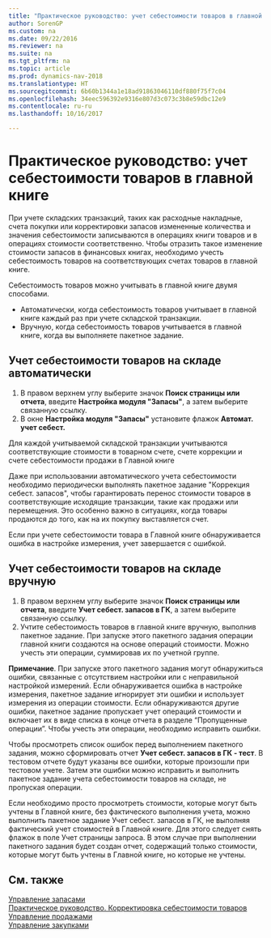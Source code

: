 ```yaml
---
title: "Практическое руководство: учет себестоимости товаров в главной книге"
author: SorenGP
ms.custom: na
ms.date: 09/22/2016
ms.reviewer: na
ms.suite: na
ms.tgt_pltfrm: na
ms.topic: article
ms.prod: dynamics-nav-2018
ms.translationtype: HT
ms.sourcegitcommit: 6b60b1344a1e18ad91863046110df880f75f7c04
ms.openlocfilehash: 34eec596392e9316e807d3c073c3b8e59dbc12e9
ms.contentlocale: ru-ru
ms.lasthandoff: 10/16/2017

---
```


# <a name="how-to-post-inventory-costs-to-the-general-ledger"></a>Практическое руководство: учет себестоимости товаров в главной книге   
При учете складских транзакций, таких как расходные накладные, счета покупки или корректировки запасов измененные количества и значения себестоимости записываются в операциях книги товаров и в операциях стоимости соответственно. Чтобы отразить такое изменение стоимости запасов в финансовых книгах, необходимо учесть себестоимость товаров на соответствующих счетах товаров в главной книге.

Себестоимость товаров можно учитывать в главной книге двумя способами.

- Автоматически, когда себестоимость товаров учитывает в главной книге каждый раз при учете складской транзакции.
- Вручную, когда себестоимость товаров учитывается в главной книге, когда вы выполняете пакетное задание.


## <a name="to-post-inventory-costs-automatically"></a>Учет себестоимости товаров на складе автоматически
1. В правом верхнем углу выберите значок **Поиск страницы или отчета**, введите **Настройка модуля "Запасы"**, а затем выберите связанную ссылку.
2. В окне **Настройка модуля "Запасы"** установите флажок **Автомат. учет себест.**

Для каждой учитываемой складской транзакции учитываются соответствующие стоимости в товарном счете, счете коррекции и счете себестоимости продажи в Главной книге

Даже при использовании автоматического учета себестоимости необходимо периодически выполнять пакетное задание "Коррекция себест. запасов", чтобы гарантировать перенос стоимости товаров в соответствующие исходящие транзакции, такие как продажи или перемещения. Это особенно важно в ситуациях, когда товары продаются до того, как на их покупку выставляется счет.

Если при учете себестоимости товара в Главной книге обнаруживается ошибка в настройке измерения, учет завершается с ошибкой.

## <a name="to-post-inventory-costs-manually"></a>Учет себестоимости товаров на складе вручную
1. В правом верхнем углу выберите значок **Поиск страницы или отчета**, введите **Учет себест. запасов в ГК**, а затем выберите связанную ссылку.
2. Учтите себестоимость товаров в главной книге вручную, выполнив пакетное задание. При запуске этого пакетного задания операции главной книги создаются на основе операций стоимости. Можно учесть эти операции, суммировав их по учетной группе.

**Примечание**. При запуске этого пакетного задания могут обнаружиться ошибки, связанные с отсутствием настройки или с неправильной настройкой измерений. Если обнаруживается ошибка в настройке измерения, пакетное задание игнорирует эти ошибки и использует измерения из операции стоимости. Если обнаруживаются другие ошибки, пакетное задание пропускает учет операций стоимости и включает их в виде списка в конце отчета в разделе “Пропущенные операции”. Чтобы учесть эти операции, необходимо исправить ошибки.

Чтобы просмотреть список ошибок перед выполнением пакетного задания, можно сформировать отчет **Учет себест. запасов в ГК - тест**. В тестовом отчете будут указаны все ошибки, которые произошли при тестовом учете. Затем эти ошибки можно исправить и выполнить пакетное задание учета себестоимости товаров на складе, не пропуская операции.

Если необходимо просто просмотреть стоимости, которые могут быть учтены в Главной книге, без фактического выполнения учета, можно выполнить пакетное задание Учет себест. запасов в ГК, не выполняя фактический учет стоимостей в Главной книге. Для этого следует снять флажок в поле Учет страницы запроса. В этом случае при выполнении пакетного задания будет создан отчет, содержащий только стоимости, которые могут быть учтены в Главной книге, но которые не учтены.

## <a name="see-also"></a>См. также
[Управление запасами](inventory-manage-inventory.md)    
[Практическое руководство. Корректировка себестоимости товаров](inventory-how-adjust-item-costs.md)  
[Управление продажами](sales-manage-sales.md)  
[Управление закупками](purchasing-manage-purchasing.md)

